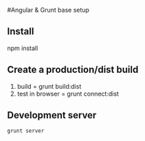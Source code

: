 #Angular & Grunt base setup


## Install
npm install


## Create a production/dist build
1. build = grunt build:dist
2. test in browser = grunt connect:dist


## Development server
``grunt server``
